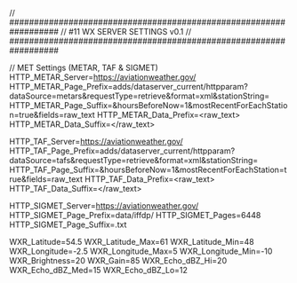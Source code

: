 // ##################################################################
//                 #11 WX SERVER SETTINGS v0.1
// ##################################################################

// MET Settings (METAR, TAF & SIGMET)
HTTP_METAR_Server=https://aviationweather.gov/
HTTP_METAR_Page_Prefix=adds/dataserver_current/httpparam?dataSource=metars&requestType=retrieve&format=xml&stationString=
HTTP_METAR_Page_Suffix=&hoursBeforeNow=1&mostRecentForEachStation=true&fields=raw_text
HTTP_METAR_Data_Prefix=<raw_text>
HTTP_METAR_Data_Suffix=</raw_text>

HTTP_TAF_Server=https://aviationweather.gov/
HTTP_TAF_Page_Prefix=adds/dataserver_current/httpparam?dataSource=tafs&requestType=retrieve&format=xml&stationString=
HTTP_TAF_Page_Suffix=&hoursBeforeNow=1&mostRecentForEachStation=true&fields=raw_text
HTTP_TAF_Data_Prefix=<raw_text>
HTTP_TAF_Data_Suffix=</raw_text>

HTTP_SIGMET_Server=https://aviationweather.gov/
HTTP_SIGMET_Page_Prefix=data/iffdp/
HTTP_SIGMET_Pages=6448
HTTP_SIGMET_Page_Suffix=.txt

WXR_Latitude=54.5
WXR_Latitude_Max=61
WXR_Latitude_Min=48
WXR_Longitude=-2.5
WXR_Longitude_Max=5
WXR_Longitude_Min=-10
WXR_Brightness=20
WXR_Gain=85
WXR_Echo_dBZ_Hi=20
WXR_Echo_dBZ_Med=15
WXR_Echo_dBZ_Lo=12 